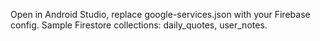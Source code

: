 Open in Android Studio, replace google-services.json with your Firebase config. Sample Firestore collections: daily_quotes, user_notes.

